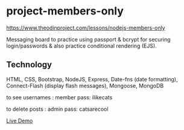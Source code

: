 # project-members-only

https://www.theodinproject.com/lessons/nodejs-members-only

Messaging board to practice using passport & bcrypt for securing login/passwords & also practice conditional rendering (EJS). 

## Technology

HTML, CSS, Bootstrap, NodeJS, Express, Date-fns (date formatting), Connect-Flash (display flash messages), Mongoose, MongoDB

to see usernames : member pass: ilikecats

to delete posts : admin pass: catsarecool

[Live Demo](https://fierce-ravine-43934.herokuapp.com)

